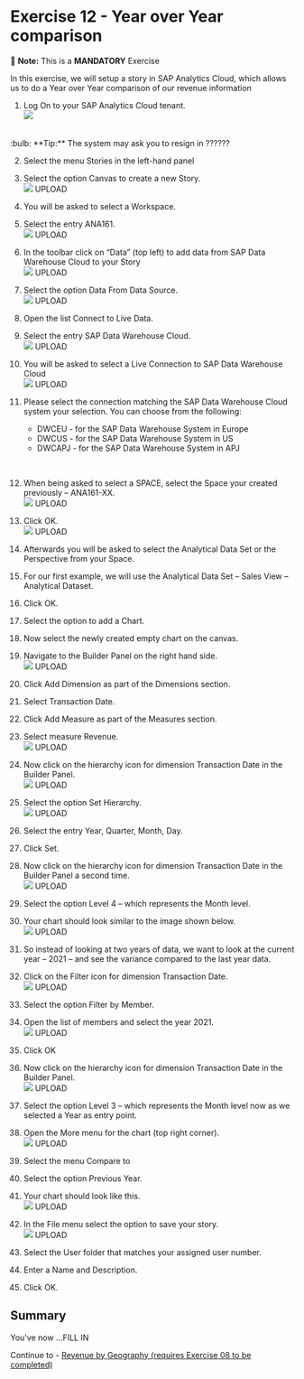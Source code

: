 # Exercise 12 - Year over Year comparison

:memo: **Note:** This is a <strong>MANDATORY</strong>  Exercise

In this exercise, we will setup a story in SAP Analytics Cloud, which allows us to do a Year over Year comparison
of our revenue information

1. Log On to your SAP Analytics Cloud tenant.
<br>![](images/00_00_0221.png) 
<br>
:bulb: **Tip:** The system may ask you to resign in ??????

2. Select the menu Stories in the left-hand panel
3. Select the option Canvas to create a new Story.
<br>![](images/00_00_0201.png) UPLOAD


4. You will be asked to select a Workspace.
5. Select the entry ANA161.
<br>![](images/00_00_0202.png) UPLOAD

6. In the toolbar click on “Data” (top left) to add data from SAP Data Warehouse Cloud to your Story
<br>![](images/00_00_0203.png) UPLOAD

7. Select the option Data From Data Source.
<br>![](images/00_00_0204.png) UPLOAD

8. Open the list Connect to Live Data.
9. Select the entry SAP Data Warehouse Cloud.
<br>![](images/00_00_0205.png) UPLOAD

10. You will be asked to select a Live Connection to SAP Data Warehouse Cloud
<br>![](images/00_00_0206.png) UPLOAD

11. Please select the connection matching the SAP Data Warehouse Cloud system your selection. You can
choose from the following:<br><ul><li>DWCEU - for the SAP Data Warehouse System in Europe</li><li>DWCUS - for the SAP Data Warehouse System in US</li><li>DWCAPJ - for the SAP Data Warehouse System in APJ
<br>

12. When being asked to select a SPACE, select the Space your created previously – ANA161-XX.
<br>![](images/00_00_0207.png) UPLOAD

13. Click OK. 
<br>![](images/00_00_0208.png) UPLOAD

14. Afterwards you will be asked to select the Analytical Data Set or the Perspective from your Space.
15. For our first example, we will use the Analytical Data Set – Sales View – Analytical Dataset.
16. Click OK.
17. Select the option to add a Chart.
18. Now select the newly created empty chart on the canvas.
19. Navigate to the Builder Panel on the right hand side.
<br>![](images/00_00_0209.png) UPLOAD

20. Click Add Dimension as part of the Dimensions section.
21. Select Transaction Date.
22. Click Add Measure as part of the Measures section.
23. Select measure Revenue.
<br>![](images/00_00_0210.png) UPLOAD

24. Now click on the hierarchy icon for dimension Transaction Date in the Builder Panel.
<br>![](images/00_00_0211.png) UPLOAD

25. Select the option Set Hierarchy.
<br>![](images/00_00_0212.png) UPLOAD

26. Select the entry Year, Quarter, Month, Day.
27. Click Set.
28. Now click on the hierarchy icon for dimension Transaction Date in the Builder Panel a second time.
<br>![](images/00_00_0213.png) UPLOAD

29. Select the option Level 4 – which represents the Month level.
30. Your chart should look similar to the image shown below.
<br>![](images/00_00_0214.png) UPLOAD

31. So instead of looking at two years of data, we want to look at the current year – 2021 – and see the variance
compared to the last year data.
32. Click on the Filter icon for dimension Transaction Date.
<br>![](images/00_00_0215.png) UPLOAD

33. Select the option Filter by Member.
34. Open the list of members and select the year 2021.
<br>![](images/00_00_0216.png) UPLOAD

35. Click OK
36. Now click on the hierarchy icon for dimension Transaction Date in the Builder Panel.
<br>![](images/00_00_0217.png) UPLOAD

37. Select the option Level 3 – which represents the Month level now as we selected a Year as entry point.
38. Open the More menu for the chart (top right corner).
<br>![](images/00_00_0218.png) UPLOAD

39. Select the menu Compare to
40. Select the option Previous Year.
41. Your chart should look like this.
<br>![](images/00_00_0219.png) UPLOAD

42. In the File menu select the option to save your story.
<br>![](images/00_00_0220.png) UPLOAD

43. Select the User folder that matches your assigned user number.
44. Enter a Name and Description.
45. Click OK.




## Summary

You've now ...FILL IN

Continue to - [Revenue by Geography (requires Exercise 08 to be completed) ](../ex13/README.md)
